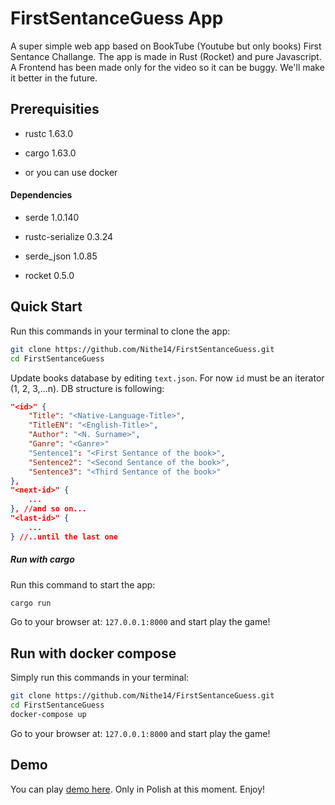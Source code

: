 # FirstSentanceGuess App

A super simple web app based on BookTube (Youtube but only books) First Sentance Challange. The app is made in Rust (Rocket) and pure Javascript. A Frontend has been made only for the video so it can be buggy. We'll make it better in the future. 

## Prerequisities

- rustc 1.63.0

- cargo 1.63.0

- or you can use docker

#### Dependencies

- serde 1.0.140

- rustc-serialize 0.3.24

- serde_json 1.0.85

- rocket 0.5.0

## Quick Start

Run this commands in your terminal to clone the app:

```bash
git clone https://github.com/Nithe14/FirstSentanceGuess.git
cd FirstSentanceGuess
```

Update books database by editing `text.json`. For now `id` must be an iterator (1, 2, 3,...n). DB structure is following:

```json
"<id>" {
    "Title": "<Native-Language-Title>",
    "TitleEN": "<English-Title>",
    "Author": "<N. Surname>",
    "Ganre": "<Ganre>"
    "Sentence1": "<First Sentance of the book>",
    "Sentence2": "<Second Sentance of the book>",
    "Sentence3": "<Third Sentance of the book>"
},
"<next-id>" {
    ...
}, //and so on...
"<last-id>" {
    ...
} //..until the last one
```

##### Run with cargo

Run this command to start the app:

```bash
cargo run
```

Go to your browser at: `127.0.0.1:8000`  and start play the game!

## Run with docker compose

Simply run this commands in your terminal:

```bash
git clone https://github.com/Nithe14/FirstSentanceGuess.git
cd FirstSentanceGuess
docker-compose up
```

Go to your browser at: `127.0.0.1:8000` and start play the game!

## Demo

You can play [demo here](https://firstsentenceg-prod-dnote-n8ubwl.mo6.mogenius.io/). Only in Polish at this moment. Enjoy!
